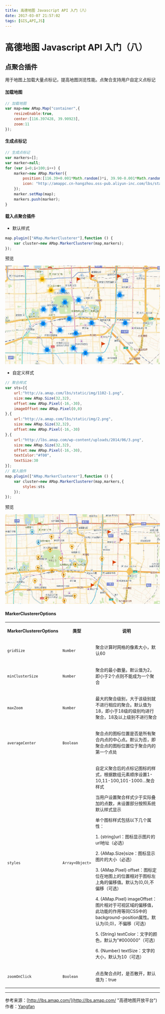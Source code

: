 ```yaml
---
title: 高德地图 Javascript API 入门（八）
date: 2017-03-07 21:57:02
tags: [GIS,API,JS]
---
```



高德地图 Javascript API 入门（八）
===

点聚合插件
---

用于地图上加载大量点标记，提高地图浏览性能。点聚合支持用户自定义点标记

#### 加载地图

```js
// 加载地图
var map=new AMap.Map("container",{
    resizeEnable:true,
    center:[116.397428, 39.90923],
    zoom:11
});
```
#### 生成点标记

```js
// 生成点标记
var markers=[];
var marker=null;
for (var i=0;i<100;i++) {
    marker=new AMap.Marker({
        position:[116.39+0.001*Math.random()*i, 39.90-0.001*Math.random()*i],
        icon: "http://amappc.cn-hangzhou.oss-pub.aliyun-inc.com/lbs/static/img/marker.png"
    });
    marker.setMap(map);
    markers.push(marker);
}
```

#### 载入点聚合插件

- 默认样式

```js
map.plugin(["AMap.MarkerClusterer"],function () {
    var cluster=new AMap.MarkerClusterer(map,markers);
});
```

预览

![image](https://raw.githubusercontent.com/Yangfan2016/PicBed/master/AMap/amap801.JPG)

- 自定义样式


```js
// 聚合样式
var sts=[{
    url:"http://a.amap.com/lbs/static/img/1102-1.png",
    size:new AMap.Size(32,32),
    offset:new AMap.Pixel(-16,-30),
    imageOffset:new AMap.Pixel(0,0)
},{
    url:"http://a.amap.com/lbs/static/img/2.png",
    size:new AMap.Size(32,32),
    offset:new AMap.Pixel(-16,-30)
},{
    url:"http://lbs.amap.com/wp-content/uploads/2014/06/3.png",
    size:new AMap.Size(32,32),
    offset:new AMap.Pixel(-16,-30),
    textColor:"#f00",
    textSize:30
}];
// 载入插件
map.plugin(["AMap.MarkerClusterer"],function () {
    var cluster=new AMap.MarkerClusterer(map,markers,{
        styles:sts
    });
});
```

预览

![image](https://raw.githubusercontent.com/Yangfan2016/PicBed/master/AMap/amap802.JPG)


#### MarkerClustererOptions

<table style="width:100%;border-collapse:collapse;"><tbody><tr><th><p>MarkerClustererOptions</p></th><th><p>类型</p></th><th><p>说明</p></th></tr><tr><td style="white-space: nowrap;"><p><code class="inline-code">gridSize</code></p></td><td><p><code class="inline-code">Number</code></p></td><td><p>聚合计算时网格的像素大小，默认60</p></td></tr><tr><td style="white-space: nowrap;"><p><code class="inline-code">minClusterSize</code></p></td><td><p><code class="inline-code">Number</code></p></td><td><p>聚合的最小数量。默认值为2，即小于2个点则不能成为一个聚合</p></td></tr><tr><td style="white-space: nowrap;"><p><code class="inline-code">maxZoom</code></p></td><td><p><code class="inline-code">Number</code></p></td><td><p>最大的聚合级别，大于该级别就不进行相应的聚合。默认值为18，即小于18级的级别均进行聚合，18及以上级别不进行聚合</p></td></tr><tr><td style="white-space: nowrap;"><p><code class="inline-code">averageCenter</code></p></td><td><p><code class="inline-code">Boolean</code></p></td><td><p>聚合点的图标位置是否是所有聚合内点的中心点。默认为否，即聚合点的图标位置位于聚合内的第一个点处</p></td></tr><tr><td style="white-space: nowrap;"><p><code class="inline-code">styles</code></p></td><td><p><code class="inline-code">Array&lt;Object&gt;</code></p></td><td><p>自定义聚合后的点标记图标的样式，根据数组元素顺序设置1-10,11-100,101-1000…聚合样式</p><p>当用户设置聚合样式少于实际叠加的点数，未设置部分按照系统默认样式显示</p><p>单个图标样式包括以下几个属性：</p><p>1. {string}url：图标显示图片的url地址（必选）</p><p>2. {AMap.Size}size：图标显示图片的大小（必选）</p><p>3. {AMap.Pixel} offset：图标定位在地图上的位置相对于图标左上角的偏移值。默认为(0,0),不偏移（可选）</p><p>4. {AMap.Pixel} imageOffset：图片相对于可视区域的偏移值，此功能的作用等同CSS中的background-position属性。默认为(0,0)，不偏移（可选）</p><p>5. {String} textColor：文字的颜色，默认为"#000000"（可选）</p><p>6. {Number} textSize：文字的大小，默认为10（可选）</p></td></tr><tr><td style="white-space: nowrap;"><p><code class="inline-code">zoomOnClick</code></p></td><td><p><code class="inline-code">Boolean</code></p></td><td><p>点击聚合点时，是否散开，默认值为：true</p></td></tr></tbody></table>

------
参考来源：[http://lbs.amap.com/](http://lbs.amap.com/ "高德地图开放平台")  
作者：[Yangfan](http://yangfan.ga "http://yangfan.ga")

